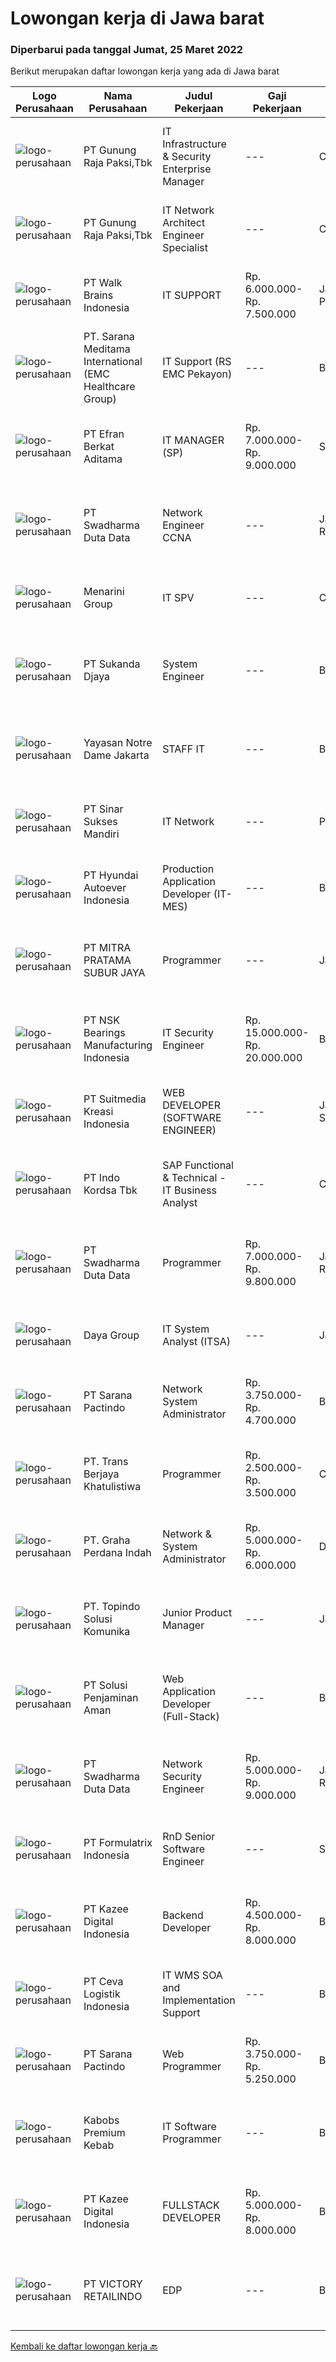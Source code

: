 
  # Lowongan kerja di Jawa barat

  ### Diperbarui pada tanggal Jumat, 25 Maret 2022

  Berikut merupakan daftar lowongan kerja yang ada di Jawa barat

  |Logo Perusahaan | Nama Perusahaan | Judul Pekerjaan | Gaji Pekerjaan | Lokasi | Deskripsi | Tanggal diunggah | Pranala |
  | -------------- | --------------- | --------------- | --------- | --------- | -------------- | ------- | ----------- |
  |![logo-perusahaan](https://image-service-cdn.seek.com.au/6456a25d9e49dd8c564d10154132cd76b3e9c490/ee4dce1061f3f616224767ad58cb2fc751b8d2dc)|PT Gunung Raja Paksi,Tbk|IT Infrastructure & Security Enterprise Manager|---|Cikarang|Main Responsibilities : Responsible to manage end-to-end IT operation activity to ensure efficient and effective delivery of BSS (Business Support...|Rabu, 23 Maret 2022|https://www.jobstreet.co.id/id/job/it-infrastructure-security-enterprise-manager-3831102?token=0~0bbc96ae-f25e-448a-bf78-777b11ce0220&sectionRank=1&jobId=jobstreet-id-job-3831102|
|![logo-perusahaan](https://image-service-cdn.seek.com.au/6456a25d9e49dd8c564d10154132cd76b3e9c490/ee4dce1061f3f616224767ad58cb2fc751b8d2dc)|PT Gunung Raja Paksi,Tbk|IT Network Architect Engineer Specialist|---|Cikarang|Main Responsibilities : Administer network and computing devices/systems that enforce security policies and audit controls in client environments...|Rabu, 23 Maret 2022|https://www.jobstreet.co.id/id/job/it-network-architect-engineer-specialist-3831117?token=0~0bbc96ae-f25e-448a-bf78-777b11ce0220&sectionRank=2&jobId=jobstreet-id-job-3831117|
|![logo-perusahaan](https://image-service-cdn.seek.com.au/7c559ee2885d9a917eae9a02c4fa04fa9991d069/ee4dce1061f3f616224767ad58cb2fc751b8d2dc)|PT Walk Brains Indonesia|IT SUPPORT|Rp. 6.000.000-Rp. 7.500.000|Jakarta Pusat|IT Support Requirements and Qualifications Associate's or bachelor's degree in computer science or a related field. 2+ years of experience in a...|Kamis, 24 Maret 2022|https://www.jobstreet.co.id/id/job/it-support-3830645?token=0~0bbc96ae-f25e-448a-bf78-777b11ce0220&sectionRank=3&jobId=jobstreet-id-job-3830645|
|![logo-perusahaan](https://image-service-cdn.seek.com.au/7ecfaf579e59477b0704f92d31f6b6a1f00677ec/ee4dce1061f3f616224767ad58cb2fc751b8d2dc)|PT. Sarana Meditama International (EMC Healthcare Group)|IT Support (RS EMC Pekayon)|---|Bekasi|Uraian Tugas:1. Menerima, memprioritaskan dan menyelesaikan permintaan bantuan IT2. Membeli hardware IT, software dan hal-hal yang berhubungan dengan...|Kamis, 24 Maret 2022|https://www.jobstreet.co.id/id/job/it-support-rs-emc-pekayon-3832729?token=0~0bbc96ae-f25e-448a-bf78-777b11ce0220&sectionRank=4&jobId=jobstreet-id-job-3832729|
|![logo-perusahaan](https://image-service-cdn.seek.com.au/9cf28ad5614a370ec7055018c3a023f3af3b0aa6/ee4dce1061f3f616224767ad58cb2fc751b8d2dc)|PT Efran Berkat Aditama|IT MANAGER (SP)|Rp. 7.000.000-Rp. 9.000.000|Sukabumi|Tugas dan Tanggung Jawab-	Mengatur maintenance dan sistem perbaikan komputer dan jaringan perusahaan.-	Mengatur dan memonitor jalannya perminataan...|Kamis, 24 Maret 2022|https://www.jobstreet.co.id/id/job/it-manager-sp-3832782?token=0~0bbc96ae-f25e-448a-bf78-777b11ce0220&sectionRank=5&jobId=jobstreet-id-job-3832782|
|![logo-perusahaan](https://image-service-cdn.seek.com.au/e55e3708620a7ff5e7da329d1725ee01ed113417/ee4dce1061f3f616224767ad58cb2fc751b8d2dc)|PT Swadharma Duta Data|Network Engineer CCNA|---|Jakarta Raya|Kualifikasi : D3- S1 bidang Teknik Informatika, Ilmu Komputer Usia 20 - 30 tahun Pengalaman di bidang IT Network 1 - 2 Tahun Menguasai bidang IT...|Kamis, 24 Maret 2022|https://www.jobstreet.co.id/id/job/network-engineer-ccna-3831920?token=0~0bbc96ae-f25e-448a-bf78-777b11ce0220&sectionRank=6&jobId=jobstreet-id-job-3831920|
|![logo-perusahaan](https://image-service-cdn.seek.com.au/f67f664b3a5dfb1486d5f8ea5ab95cef008a86ea/ee4dce1061f3f616224767ad58cb2fc751b8d2dc)|Menarini Group|IT SPV|---|Cikarang|Qualification Degree in MIS, Computer Science, related field or equivalent experience. Proficient understanding on Tech Development Platform Have at...|Kamis, 24 Maret 2022|https://www.jobstreet.co.id/id/job/it-spv-3831641?token=0~0bbc96ae-f25e-448a-bf78-777b11ce0220&sectionRank=7&jobId=jobstreet-id-job-3831641|
|![logo-perusahaan](https://image-service-cdn.seek.com.au/6d56383b0316bf97f26e28d2c030d8c39fd1c836/ee4dce1061f3f616224767ad58cb2fc751b8d2dc)|PT Sukanda Djaya|System Engineer|---|Bekasi|Responsibilities Monitoring and managing all installed system and network infrastructure Formulate and design the security system in place to maintain...|Jumat, 25 Maret 2022|https://www.jobstreet.co.id/id/job/system-engineer-3833026?token=0~0bbc96ae-f25e-448a-bf78-777b11ce0220&sectionRank=8&jobId=jobstreet-id-job-3833026|
|![logo-perusahaan](https://image-service-cdn.seek.com.au/072161f04e1fb787e2158fd1476673f0a3aac47e/ee4dce1061f3f616224767ad58cb2fc751b8d2dc)|Yayasan Notre Dame Jakarta|STAFF IT|---|Bekasi|Job Decription: Mampu mengoperasikan HTML dan PHP dengan baik. Memonitor dan memelihara hardware, software, dan jaringan secara berkala. Melakukan...|Selasa, 22 Maret 2022|https://www.jobstreet.co.id/id/job/staff-it-3828811?token=0~0bbc96ae-f25e-448a-bf78-777b11ce0220&sectionRank=9&jobId=jobstreet-id-job-3828811|
|![logo-perusahaan](https://image-service-cdn.seek.com.au/fd70a21bc5a371828264bd8d3c289393fd646e58/ee4dce1061f3f616224767ad58cb2fc751b8d2dc)|PT Sinar Sukses Mandiri|IT Network|---|Purwakarta|Instalasi dan maintenance printer, mesin fotocopy, jaringan kabel LAN, WIFI, CCTV, PABX, telepon, komputer, dan server Kualifikasi Usia minimal 28...|Senin, 21 Maret 2022|https://www.jobstreet.co.id/id/job/it-network-3828364?token=0~0bbc96ae-f25e-448a-bf78-777b11ce0220&sectionRank=10&jobId=jobstreet-id-job-3828364|
|![logo-perusahaan](https://image-service-cdn.seek.com.au/6b27c1b5e1627dbb544ef316ebb60f2e612d82bc/ee4dce1061f3f616224767ad58cb2fc751b8d2dc)|PT Hyundai Autoever Indonesia|Production Application Developer (IT-MES)|---|Bekasi|Purpose of PositionResponsible of MES (Manufacture Execution System), configure required changes on system derived from changes to the process,...|Kamis, 24 Maret 2022|https://www.jobstreet.co.id/id/job/production-application-developer-it-mes-3822101?token=0~0bbc96ae-f25e-448a-bf78-777b11ce0220&sectionRank=11&jobId=jobstreet-id-job-3822101|
|![logo-perusahaan](https://image-service-cdn.seek.com.au/74d3f0844bd6e3fd0304299ccee088d78effe887/ee4dce1061f3f616224767ad58cb2fc751b8d2dc)|PT MITRA PRATAMA SUBUR JAYA|Programmer|---|Jawa Barat|Kandidat akan menjadi bagian dari tim IT yang saat ini lagi dikembangkan oleh perusahaanOleh karena itu membutuhkan kandidat dengan kualifikasi...|Kamis, 24 Maret 2022|https://www.jobstreet.co.id/id/job/programmer-3822192?token=0~0bbc96ae-f25e-448a-bf78-777b11ce0220&sectionRank=12&jobId=jobstreet-id-job-3822192|
|![logo-perusahaan](https://image-service-cdn.seek.com.au/75ee9e9d0c10afa01b62b5ef542e8d8204949ed0/ee4dce1061f3f616224767ad58cb2fc751b8d2dc)|PT NSK Bearings Manufacturing Indonesia|IT Security Engineer|Rp. 15.000.000-Rp. 20.000.000|Bekasi|Core Responsibilities1)     Plan and Implement security measures based on Headquarters security strategy.2)     Part of Global security members in...|Kamis, 24 Maret 2022|https://www.jobstreet.co.id/id/job/it-security-engineer-9364097/origin/sg?token=0~0bbc96ae-f25e-448a-bf78-777b11ce0220&sectionRank=13&jobId=jobstreet-sg-job-9364097|
|![logo-perusahaan](https://image-service-cdn.seek.com.au/a5c9031380eb08bdce605f2fa1a6e5e724a6def0/ee4dce1061f3f616224767ad58cb2fc751b8d2dc)|PT Suitmedia Kreasi Indonesia|WEB DEVELOPER (SOFTWARE ENGINEER)|---|Jakarta Selatan|Role: You will develop and deliver high-quality web and mobile apps Responsibilities: Develop backend system of web and mobile applications. Deliver...|Kamis, 24 Maret 2022|https://www.jobstreet.co.id/id/job/web-developer-software-engineer-3832282?token=0~0bbc96ae-f25e-448a-bf78-777b11ce0220&sectionRank=14&jobId=jobstreet-id-job-3832282|
|![logo-perusahaan](https://image-service-cdn.seek.com.au/2edb1a76a77d108802f818569091386caf294b49/ee4dce1061f3f616224767ad58cb2fc751b8d2dc)|PT Indo Kordsa Tbk|SAP Functional & Technical - IT Business Analyst|---|Citeureup|Job Requirements Bachelor’s and/or Master’s degree in Computer Science, Computer Engineering or related technical discipline. 3+ years of professional...|Kamis, 24 Maret 2022|https://www.jobstreet.co.id/id/job/sap-functional-technical-it-business-analyst-3821868?token=0~0bbc96ae-f25e-448a-bf78-777b11ce0220&sectionRank=15&jobId=jobstreet-id-job-3821868|
|![logo-perusahaan](https://image-service-cdn.seek.com.au/e55e3708620a7ff5e7da329d1725ee01ed113417/ee4dce1061f3f616224767ad58cb2fc751b8d2dc)|PT Swadharma Duta Data|Programmer|Rp. 7.000.000-Rp. 9.800.000|Jakarta Raya|Minimal 2 Tahun pengalaman sebagai programmer Menguasai Konsep RDBMS (Relational Database Management System) Memahami Konsep Full Stack Programmig...|Rabu, 23 Maret 2022|https://www.jobstreet.co.id/id/job/programmer-3813099?token=0~0bbc96ae-f25e-448a-bf78-777b11ce0220&sectionRank=16&jobId=jobstreet-id-job-3813099|
|![logo-perusahaan](https://image-service-cdn.seek.com.au/11d1feaaca86a03829ce5fcb031012cc1c947e39/ee4dce1061f3f616224767ad58cb2fc751b8d2dc)|Daya Group|IT System Analyst (ITSA)|---|Jawa Barat|Candidate must possess at least Bachelor's Degree in Engineering (Computer/Telecommunication) or equivalent. At least minimum 4 years of working...|Rabu, 23 Maret 2022|https://www.jobstreet.co.id/id/job/it-system-analyst-itsa-3820276?token=0~0bbc96ae-f25e-448a-bf78-777b11ce0220&sectionRank=17&jobId=jobstreet-id-job-3820276|
|![logo-perusahaan](https://image-service-cdn.seek.com.au/98982338245954acade7338ecccff8adaf4bc449/ee4dce1061f3f616224767ad58cb2fc751b8d2dc)|PT Sarana Pactindo|Network System Administrator|Rp. 3.750.000-Rp. 4.700.000|Bandung|Qualifications : Educational Requirements: Bachelors degree in Computer Science/Information Technology or Engineering (Computer/Telecommunication)...|Kamis, 24 Maret 2022|https://www.jobstreet.co.id/id/job/network-system-administrator-3832210?token=0~0bbc96ae-f25e-448a-bf78-777b11ce0220&sectionRank=18&jobId=jobstreet-id-job-3832210|
|![logo-perusahaan](https://image-service-cdn.seek.com.au/92dbdeb1fc1064be03fbd394a62cb7aefc365afd/ee4dce1061f3f616224767ad58cb2fc751b8d2dc)|PT. Trans Berjaya Khatulistiwa|Programmer|Rp. 2.500.000-Rp. 3.500.000|Cimahi|Menguasai bahasa pemrograman PHP, Mysql, HTML, CSS, Javascript Memahami OOP, Bootstrap, JQuery Paham menggunakan framework Laravel Memiliki motivasi...|Rabu, 23 Maret 2022|https://www.jobstreet.co.id/id/job/programmer-3819803?token=0~0bbc96ae-f25e-448a-bf78-777b11ce0220&sectionRank=19&jobId=jobstreet-id-job-3819803|
|![logo-perusahaan](https://image-service-cdn.seek.com.au/9d5e82b2d847fe1b68b7674393dca8739d0d8f91/ee4dce1061f3f616224767ad58cb2fc751b8d2dc)|PT. Graha Perdana Indah|Network & System Administrator|Rp. 5.000.000-Rp. 6.000.000|Depok|Job descriptions :1. Managing all corporate network connections.2. Controling and monitoring network security.3. Implementing network security...|Kamis, 24 Maret 2022|https://www.jobstreet.co.id/id/job/network-system-administrator-3831717?token=0~0bbc96ae-f25e-448a-bf78-777b11ce0220&sectionRank=20&jobId=jobstreet-id-job-3831717|
|![logo-perusahaan](https://i.ibb.co/sqvTCh9/112815900-stock-vector-no-image-available-icon-flat-vector.webp)|PT. Topindo Solusi Komunika|Junior Product Manager|---|Jawa Barat|JUNIOR PRODUCT MANAGER Status: OPENJOB DESCRIPTIONWe’re looking for an Associate Product Manager role to join Our Company. Who is passionate about...|Kamis, 24 Maret 2022|https://www.jobstreet.co.id/id/job/junior-product-manager-3814605?token=0~0bbc96ae-f25e-448a-bf78-777b11ce0220&sectionRank=21&jobId=jobstreet-id-job-3814605|
|![logo-perusahaan](https://image-service-cdn.seek.com.au/d1c2188be3ea2af51b289db92f21c443857f71e4/ee4dce1061f3f616224767ad58cb2fc751b8d2dc)|PT Solusi Penjaminan Aman|Web Application Developer (Full-Stack)|---|Bandung|Anda akan berperan untuk bekerja sama dengan tim pengembangan, untuk merancang, membimbing, membantu, dan mencari solusi dalam proses pengembangan...|Rabu, 23 Maret 2022|https://www.jobstreet.co.id/id/job/web-application-developer-full-stack-3830513?token=0~0bbc96ae-f25e-448a-bf78-777b11ce0220&sectionRank=22&jobId=jobstreet-id-job-3830513|
|![logo-perusahaan](https://image-service-cdn.seek.com.au/e55e3708620a7ff5e7da329d1725ee01ed113417/ee4dce1061f3f616224767ad58cb2fc751b8d2dc)|PT Swadharma Duta Data|Network Security Engineer|Rp. 5.000.000-Rp. 9.000.000|Jakarta Raya|S1 Teknik (Komputer/Informatika). Waktu kerja Shift (sesuai dengan jadwal yang ditentukan) Bersedia ditempatkan di Jakarta dan luar kota (Palembang)...|Rabu, 23 Maret 2022|https://www.jobstreet.co.id/id/job/network-security-engineer-3820231?token=0~0bbc96ae-f25e-448a-bf78-777b11ce0220&sectionRank=23&jobId=jobstreet-id-job-3820231|
|![logo-perusahaan](https://image-service-cdn.seek.com.au/3fe11e0a9e6ce117e7b36170e1750cf68c13eaba/ee4dce1061f3f616224767ad58cb2fc751b8d2dc)|PT Formulatrix Indonesia|RnD Senior Software Engineer|---|Salatiga|Job Responsibilities: Design, develop, and improve robotic systems software from the ground up. Use your R&amp;D skills to create prototypes which...|Kamis, 24 Maret 2022|https://www.jobstreet.co.id/id/job/rnd-senior-software-engineer-3821852?token=0~0bbc96ae-f25e-448a-bf78-777b11ce0220&sectionRank=24&jobId=jobstreet-id-job-3821852|
|![logo-perusahaan](https://image-service-cdn.seek.com.au/2f73f015009719a2a165513ea13522700ae23008/ee4dce1061f3f616224767ad58cb2fc751b8d2dc)|PT Kazee Digital Indonesia|Backend Developer|Rp. 4.500.000-Rp. 8.000.000|Bandung|Deskripsi Pekerjaan: Mengintegrasikan, mengelola, dan optimasi database Bekerja dengan framework back end (Laravel, Nodejs, Flask dll) Menggunakan...|Kamis, 24 Maret 2022|https://www.jobstreet.co.id/id/job/backend-developer-3832171?token=0~0bbc96ae-f25e-448a-bf78-777b11ce0220&sectionRank=25&jobId=jobstreet-id-job-3832171|
|![logo-perusahaan](https://image-service-cdn.seek.com.au/86a450b2c0096c10aa676e601a6b7275a16e06fc/ee4dce1061f3f616224767ad58cb2fc751b8d2dc)|PT Ceva Logistik Indonesia|IT WMS SOA and Implementation Support|---|Bekasi|This role is within the IT team to support the delivery of IT strategic product into the business. It involves delivery, consulting and support of key...|Selasa, 22 Maret 2022|https://www.jobstreet.co.id/id/job/it-wms-soa-and-implementation-support-3829979?token=0~0bbc96ae-f25e-448a-bf78-777b11ce0220&sectionRank=26&jobId=jobstreet-id-job-3829979|
|![logo-perusahaan](https://image-service-cdn.seek.com.au/98982338245954acade7338ecccff8adaf4bc449/ee4dce1061f3f616224767ad58cb2fc751b8d2dc)|PT Sarana Pactindo|Web Programmer|Rp. 3.750.000-Rp. 5.250.000|Bandung|Candidate must possess at least Diploma in Computer Science/Information Technology or equivalent. At least 1 Year(s) of working experience in the...|Rabu, 23 Maret 2022|https://www.jobstreet.co.id/id/job/web-programmer-3819137?token=0~0bbc96ae-f25e-448a-bf78-777b11ce0220&sectionRank=27&jobId=jobstreet-id-job-3819137|
|![logo-perusahaan](https://image-service-cdn.seek.com.au/078f18cc282ec05acc50e84995109c7012f8c9ba/ee4dce1061f3f616224767ad58cb2fc751b8d2dc)|Kabobs Premium Kebab|IT Software Programmer|---|Bandung|Pendidikan minimal D3 Teknik Informatika/Sistem Informasi/Ilmu Komputer/sejenis Pengalaman minimal 2 tahun sebagai Programmer Kemampuan yang harus...|Selasa, 22 Maret 2022|https://www.jobstreet.co.id/id/job/it-software-programmer-3818792?token=0~0bbc96ae-f25e-448a-bf78-777b11ce0220&sectionRank=28&jobId=jobstreet-id-job-3818792|
|![logo-perusahaan](https://image-service-cdn.seek.com.au/2f73f015009719a2a165513ea13522700ae23008/ee4dce1061f3f616224767ad58cb2fc751b8d2dc)|PT Kazee Digital Indonesia|FULLSTACK DEVELOPER|Rp. 5.000.000-Rp. 8.000.000|Bandung|Kualifikasi : Mempunyai gelar minimal Diploma dibidang Teknik Komputer/Teknik Informatika, Ilmu Komputer, Teknologi Informasi atau setara. Pengalaman...|Kamis, 24 Maret 2022|https://www.jobstreet.co.id/id/job/fullstack-developer-3832173?token=0~0bbc96ae-f25e-448a-bf78-777b11ce0220&sectionRank=29&jobId=jobstreet-id-job-3832173|
|![logo-perusahaan](https://image-service-cdn.seek.com.au/5db32e1c4096b192031572dc1c32a71676c53db4/ee4dce1061f3f616224767ad58cb2fc751b8d2dc)|PT VICTORY RETAILINDO|EDP|---|Bekasi|Tugas Melaksanakan tugas administrasi berupa pencatatan, dan pemeliharaan dokumen fisik Hardware : Merakit dan melakukan troubleshooting komputer...|Rabu, 23 Maret 2022|https://www.jobstreet.co.id/id/job/edp-3830251?token=0~0bbc96ae-f25e-448a-bf78-777b11ce0220&sectionRank=30&jobId=jobstreet-id-job-3830251|


  [Kembali ke daftar lowongan kerja 🔙](../README.md#daftar-lowongan-kerja)
  
